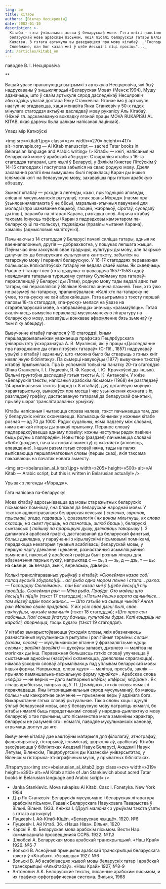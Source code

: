 ```yaml
---
lang: be
title: Кітабы
authors: [Віктар Несцяровіч]
date: 2002-01-10
description: >-
  Кітабы — гэта ўнікальная зьява ў беларускай мове. Гэта кнігі напсіаныя на
  беларускай мове арабскім пісьмом, якія пісалі беларускія татары Вялікага
  Княства. З гэтага артыкула вы даведаецеся пра мову кітабаў. _"Господару
  Сюлеймане, пан бог казал мні ў цябе йесьці і піці просіць"..._
int: /articles/kitab1_en
---
```



паводле В. І. Несцяровіча

 ** 

Вашай увазе прапануюцца вытрымкі з артыкула Несцяровіча, які быў надрукаваны ў энцыкляпэдыі «Беларуская Мова» (Менск:1994). Мушу адзначыць, што ў сваім артыкуле сярод даследнікаў Несцяровіч абыходзіць увагай доктара Янку Станкевіча. Ягонае імя ў артыкуле наагул не згадваецца, хаця менавіта Янка Станкевіч у 50-х гадох мінулага стагоддзя актыўна даследваў мову рукапісу Аль Кітабаў. (Ніжэй гл. адсканаваную вокладку ягонай працы MOVA RUKAPISU AL KITAB, якая дарэчы была цалкам напісаная лацінкай).

Уладзімір Каткоўскі

<img src=»kitab1.jpg» class=»zv» width=»270» height=»417» alt=»pravapis.org — Al Kitab manuscript — sacred Tatar books in Belarusian language and Arabic writing» /> Кітабы — кнігі, напісаныя на беларускай мове ў арабскай абэцэдзе. Ствараліся кітабы з 16-га стагоддзя татарамі, што жылі ў Беларусі, у Вялікім Княстве Літоўскім ў 14-15 стагоддзях і паступова забыліся на сваю родную мову. Дзеля захавання рэлігіі яны вымушаны былі перакласці Каран ды іншыя іслямскія кнігі на беларускую мову, захаваўшы пры гэтым арабскую абэцэду.

Зьмест кітабаў — усходнія легенды, казкі, прыгодніцкія аповеды, апісанні мусульманскіх рытуалаў, гэтак званы Мэрадж (паэма пра ўзьнясеннямагамэта ў не бёсы), маральна-этычныя павучанні для моладзі (пра шанаванне бацькоў, гасцей, жабракоў, сіротаў, суседзяў ды інш.), варажба па літарах Карана, разгадка сноў. Апрача кітабаў таксама існуюць тэфсіры (Каран з падрадковы камэнтаром па-беларуску ці па-польску), тэджвіджы (правілы чытання Карана), хамаілы (адмысловыя малітоўнікі).

Пачынаючы з 14 стагоддзя ў Беларусі пачалі сяліцца татары, адныя як ваеннапалонныя, другія — добраахвотна, у пошуках лепшага жыцця. Пэўны час яны захоўвалі свае традыцыі, культуры ды мову, але пакрысе далучаліся да беларускага культурнага кантэксту, забыліся на татарскую мову і перанялі беларускую. У 16-17 стагоддзях пераважная большасць вялікалітоўскіх татараў не  ведала сваёй мовы. Як сьведчыць Рысале-і-татар-і лех (гэта цыдулка-справаздача 1557-1558 гадоў невядомага татарына турэцкаму султану Сулейману пра татараў-перасяленцаў ў Беларусі ды Літве), родную мову тады ведалі адно тыя татары, які перасяліліся ў Вялікае Княства значна пазьней. Тым, хто ўжо не разумеў па-татарску, прапаноўвалася: «Калі хто па-татарску не  ўмее, то па-руску не хай абракайецца». Гэта вытрымка з тэксту першай паловы 18-га стагоддзя, «па-руску» мелася на ўвазе на старабеларускай мове, а «абракайецца» значыць «размаўляць». Гэтая акалічнасць вымусіла перакласці мусульманскую літаратуру на беларускую мову, захаваўшы вонкавае афармленне бязь зьменаў (у тым ліку абэцэду).

Вывучэнне кітабаў пачалося ў 19 стагоддзі. Іхным першаадкрывальнікам уважаецца прафэсар Пецярбурскага ўнівэрсытэту ўсходазнаўца А. В. Мухлінскі, які ў працы «Даследванне пра паходжанне ды стан літоўскіх татараў» (С-Пб., 1857) надрукаваў урыўкі з кітабаў і адзначыў, што «можна было бы стварыць з гэных кніг невялічкую бібліятэку». Па сьмерці навукоўцы (1877) вывучэнне тэкстаў кітабаў прыпынілася. Пра іх успомнілі толькі на пачатку 20-га стагоддзя (Янка Станкевіч, І. І. Луцкевіч, Я. Ф. Карскі, І. Ю. Крачкоўскі ды іншыя). Вельмі грунтоўна даследваў гэтыя тэксты А. К. Антановіч. У кнізе «Беларускія тэксты, напісаныя арабскім пісьмом» (1968) ён разгледзеў 24 арыгінальныя тэксты (сярод іх 8 кітабаў), даў дэталёвую моўную характарыстыку, выказаўся пра месца і час узьнікнення кожнага з іх, разгледзеў графіку, дастасаваную татарамі да беларускай фанэтыкі, прывёў шэраг транслітараваных урыўкаў.

Кітабы напісаныя і чытаюцца справа налева, тэкст пачынаецца там, дзе ў беларускіх кнігах скончваецца. Колькасць бачынак у кожным кітабе розная — ад 70 да 1000. Радок суцэльны, няма падзелу між словамі, няма вялікай літары ды знакаў прыпынку. Перанос словаў падпарадкоўваецца аднаму правілу: кожны наступны радок павінен быць роўны з папярэднім. Новы твор (раздзел) пачынаецца словамі  *»баб»*  (раздзел, пачатак новага зьместу) ці  *»хікайет»*  (аповесць, апавяданне). Іншым разам гэтых словаў няма, тады на палях выпісваюцца першапачатковыя словы (першы сказ), якія таксама паказваюць на пачатак новага зьместу.

<img src=»belarusian_al_kitab1.jpg» width=»205» height=»500» alt=»Al Kitab — Arabic script, but this is written in Belarusian actually!» />

Урывак з легенды «Мэрадж».

Гэта напісана па-беларуску!

Мова кітабаў адрозьніваецца ад мовы старажытных беларускіх пісьмовых помнікаў, яна блізкая да беларускай народнай мовы. У тэкстах адлюстравалася беларуская лексыка ( *спрэчка, заранак, прысмакі, згода, гадаваць* ), фразэалогія ( *як вокам мільгнуць, як слова сказаць, на сьвет пусціць, на пазногаць, шлюб браць* ), беларускі сынтаксыс ( *пайшоў па прароцкую душу, дзякаваць таварышу* ). З дапамогай арабскай графікі, дастасаванай да беларускай фанэтыкі, больш дакладна, у параўнанні з кірылаўскімі пісьмовымі помнікамі, перадаюцца некаторыя гукавыя асаблівасці беларускай мовы, у першую чаргу дзеканне і цеканне, разнастайныя асыміляцыйныя зьмяненні, паколькі ў арабскай графіцы былі розныя літары для абазначэння парных гукаў, напрыклад с — сь, з — зь, д — дзь, т — ць: на с<strong>ь</strong>веце, з<strong>ь</strong> вечара, з<strong>ь</strong>нік, вернас<strong>ь</strong>ць, дз<strong>ь</strong>веры.

Колькі транслітараваных урыўкаў з кітабаў:  *»Сюлейман казал собі палац вусокій збудова[ц]і... алі рыба одна мором плыне і стала... рэкла: — Господару Сюлеймане... пан Бог казал мні ў [ц]ебе йесь[ц]і піці просі[ц]ь. Сюлейман рэк: — Міла рыба. Праўда. Ото майеш што йесь[ц]і і пі[ц]і»*  (тэкст 17 стагоддзя);  *»Потым йешчэ варота адчынілісе... там відзеў адзін полк жанок... — Што гэтыйе на сьвеце чынілі? Ангел рэк: Малако свайе прэдавалі. У йіх усіх свае дзеці былі, свае пакінуўшы, чужыйе мамчылі»*  (тэкст 18 стагоддзя);  *»Што прас сон пабачыш. Калі сонца ўпатуху бачыць, гультайом будзе. Калі езьдзіць на караблі, абернецца, госць будзе»*  (тэкст 19 стагоддзя).

У кітабах выкарыстоўваюцца ўсходнія словы, якія абазначаюць разнастайныя мусульманскія рытуалы і рэлігійныя тэрміны:  *селам (салам, селям)*  — мусульманскае вітанне ў фразэалягізьме  *»даць селям»* ;  *васійят (вэсійят)*  — духоўны запавет,  *джаназэ*  — малітва на могілках ды інш. Пераважная большасць гэткіх словаў улучаецца ў сыстэмныя адносіны (назоўнікі скланяюцца, дзеясловы спрагаюцца). нямала ўсходніх словаў атрымліваюць пад уплывам беларускай мовы іншыя формы. Напрыклад, слова  *»дуа»*  — малітва, просьба, заклік — прыняло памяншальна-ласкальную форму  *»дуайка»* . Арабскае слова  *»кяфір»*  — не вернік — дало вытворныя  *кяфіры, кяфірскі, кяфіране* . Як лічаць арабістыы, напрыклад У. П. Дзямідчык, гэткія словы нямаглі перакладацца. Яны інтэрнацыянальныя сярод мусульманаў, бо маюць больш чым канкрэтнае значэнне — прызнанне веры ў адзінага бога. Выкарыстанне гэтых словаў рытуальнае. Такія словы хоць і адчулі ўплыў беларускай мовы, але ў беларускую мову патрапіць нямаглі, бо кітабы нямаглі быць перадатчыкамі словаў у народна-дыялектную мову беларусаў з тае прычыны, што пісьменства мела замкнёны характар, беларусы не разумелі яго і нямаглі, паводле мусульманскіх канонаў, атрымаць доступ да яго.

Вывучэнне кітабаў дае каштоўны матэрыял для філолагаў, этнографаў, фальклярыстаў, гісторыкаў, іслямістаў, цюрколягаў, арабістаў. Кітабы захоўваюцца ў бібліятэках Акадэміі Навук Беларусі, Акадэміі Навук Летувы, Віленскім, Пецярбургскім ды Казанскім унівэрсытэтах, у Віленскім гісторыка-этнаграфічным музэі, у прыватных бібліятэках.

Літаратура:<img src=»belarusian_al_kitab2.jpg» class=»zv» width=»319» height=»390» alt=»Al Kitab article of Jan Stankievich about acred Tatar books in Belarusian language and Arabic script» />

<ul>
<li>Janka Stankievic. Mova rukapisu Al Kitab. Casc I. Fonetyka. New York 1954</li>
<li>Д-р Ян Станкевіч. Беларускія мусульмане і беларуская літаратура арабскім пісьмом. Гадавік Беларускага Навуковага Таварыства ў Вільні. Вільня. 1933. Кніжка І. (Другі малюнак з урыўкам тэкста ўзяты з гэтага артыкулу)</li>
<li>Луцкевіч І. Ай-Кітаб-Кіцёп. «Беларускае жыццё». 1920. №6</li>
<li>Луцкевіч І. Ай Кітаб. Зб. «Наша Ніва». Вільня, 1920</li>
<li>Карскі Я. Ф. Беларуская мова арабскім пісьмом. Вести Нар. коммисариата просвещенияя ССРБ. 1922. №1\3</li>
<li>Шлюбскі А. Беларуская мова арабскай транскрыпцыяй. «Наш Край» 1926. №6-7</li>
<li>Вольскі В. Асноўныя прынцыпы арабскай транскрыпцыі беларускага тэксту ў «Кітабах». «Узвышша» 1927. №6</li>
<li>Вольскі В. Аб асаблівасцях жывой мовы беларускіх татар і арабскай транскрыпцыі «Алькітабаў». «Наш Край» 1927, №8-9</li>
<li>Антонович А.К. Белорусские тексты, писанные арабским письмом, и их графико-орфографическая система. Вильня, 1968</li>
</ul>
<hr />
